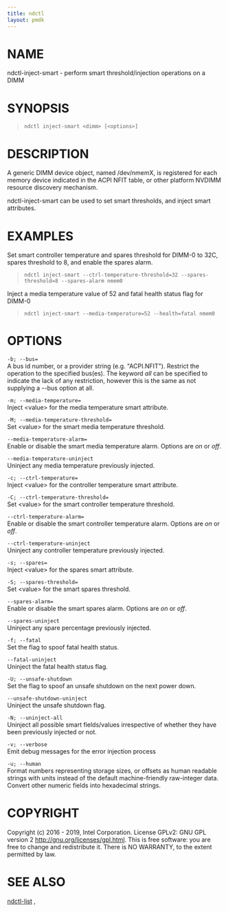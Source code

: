 ```yaml
---
title: ndctl
layout: pmdk
---
```


NAME
====

ndctl-inject-smart - perform smart threshold/injection operations on a
DIMM

SYNOPSIS
========

>     ndctl inject-smart <dimm> [<options>]

DESCRIPTION
===========

A generic DIMM device object, named /dev/nmemX, is registered for each
memory device indicated in the ACPI NFIT table, or other platform NVDIMM
resource discovery mechanism.

ndctl-inject-smart can be used to set smart thresholds, and inject smart
attributes.

EXAMPLES
========

Set smart controller temperature and spares threshold for DIMM-0 to 32C,
spares threshold to 8, and enable the spares alarm.

>     ndctl inject-smart --ctrl-temperature-threshold=32 --spares-threshold=8 --spares-alarm nmem0

Inject a media temperature value of 52 and fatal health status flag for
DIMM-0

>     ndctl inject-smart --media-temperature=52 --health=fatal nmem0

OPTIONS
=======

`-b; --bus=`  
A bus id number, or a provider string (e.g. "ACPI.NFIT"). Restrict the
operation to the specified bus(es). The keyword *all* can be specified
to indicate the lack of any restriction, however this is the same as not
supplying a --bus option at all.

`-m; --media-temperature=`  
Inject \<value\> for the media temperature smart attribute.

`-M; --media-temperature-threshold=`  
Set \<value\> for the smart media temperature threshold.

`--media-temperature-alarm=`  
Enable or disable the smart media temperature alarm. Options are *on* or
*off*.

`--media-temperature-uninject`  
Uninject any media temperature previously injected.

`-c; --ctrl-temperature=`  
Inject \<value\> for the controller temperature smart attribute.

`-C; --ctrl-temperature-threshold=`  
Set \<value\> for the smart controller temperature threshold.

`--ctrl-temperature-alarm=`  
Enable or disable the smart controller temperature alarm. Options are
*on* or *off*.

`--ctrl-temperature-uninject`  
Uninject any controller temperature previously injected.

`-s; --spares=`  
Inject \<value\> for the spares smart attribute.

`-S; --spares-threshold=`  
Set \<value\> for the smart spares threshold.

`--spares-alarm=`  
Enable or disable the smart spares alarm. Options are *on* or *off*.

`--spares-uninject`  
Uninject any spare percentage previously injected.

`-f; --fatal`  
Set the flag to spoof fatal health status.

`--fatal-uninject`  
Uninject the fatal health status flag.

`-U; --unsafe-shutdown`  
Set the flag to spoof an unsafe shutdown on the next power down.

`--unsafe-shutdown-uninject`  
Uninject the unsafe shutdown flag.

`-N; --uninject-all`  
Uninject all possible smart fields/values irrespective of whether they
have been previously injected or not.

`-v; --verbose`  
Emit debug messages for the error injection process

<!-- -->

`-u; --human`  
Format numbers representing storage sizes, or offsets as human readable
strings with units instead of the default machine-friendly raw-integer
data. Convert other numeric fields into hexadecimal strings.

COPYRIGHT
=========

Copyright (c) 2016 - 2019, Intel Corporation. License GPLv2: GNU GPL
version 2 <http://gnu.org/licenses/gpl.html>. This is free software: you
are free to change and redistribute it. There is NO WARRANTY, to the
extent permitted by law.

SEE ALSO
========

[ndctl-list](ndctl-list.md) ,
